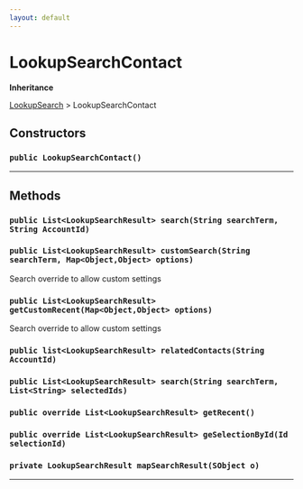 ```yaml
---
layout: default
---
```

# LookupSearchContact

**Inheritance**

[LookupSearch](./LookupSearch.md)
 &gt; 
LookupSearchContact

## Constructors
### `public LookupSearchContact()`
---
## Methods
### `public List<LookupSearchResult> search(String searchTerm, String AccountId)`
### `public List<LookupSearchResult> customSearch(String searchTerm, Map<Object,Object> options)`

Search override to allow custom settings

### `public List<LookupSearchResult> getCustomRecent(Map<Object,Object> options)`

Search override to allow custom settings

### `public list<LookupSearchResult> relatedContacts(String AccountId)`
### `public List<LookupSearchResult> search(String searchTerm, List<String> selectedIds)`
### `public override List<LookupSearchResult> getRecent()`
### `public override List<LookupSearchResult> geSelectionById(Id selectionId)`
### `private LookupSearchResult mapSearchResult(SObject o)`
---
